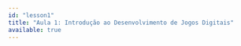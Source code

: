 ```yaml
---
id: "lesson1"
title: "Aula 1: Introdução ao Desenvolvimento de Jogos Digitais"
available: true
---
```


<script setup lang="ts">
import LessonRenderer from '@/components/lesson/LessonRenderer.vue';
import lessonData from './lesson1.json';
</script>

<LessonRenderer :data="lessonData" />
